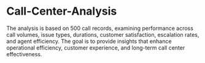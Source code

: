 # Call-Center-Analysis
The analysis is based on 500 call records, examining performance across call volumes, issue types, durations, customer satisfaction, escalation rates, and agent efficiency. The goal is to provide insights that enhance operational efficiency, customer experience, and long-term call center effectiveness.
